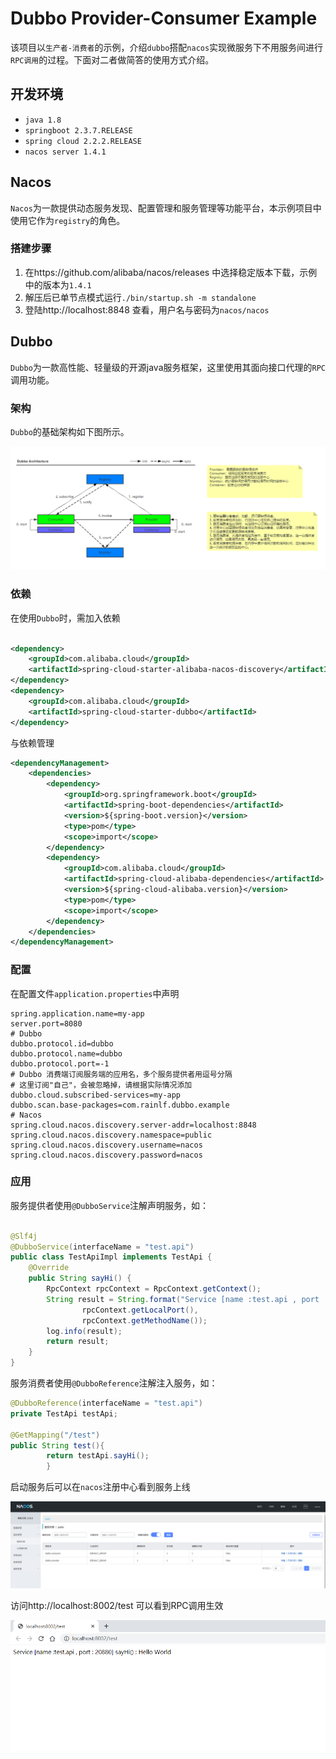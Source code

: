# Dubbo Provider-Consumer Example

该项目以`生产者-消费者`的示例，介绍`dubbo`搭配`nacos`实现微服务下不用服务间进行`RPC调用`的过程。下面对二者做简答的使用方式介绍。

## 开发环境

- `java 1.8`
- `springboot 2.3.7.RELEASE`
- `spring cloud 2.2.2.RELEASE`
- `nacos server 1.4.1`

## Nacos

`Nacos`为一款提供动态服务发现、配置管理和服务管理等功能平台，本示例项目中使用它作为`registry`的角色。

### 搭建步骤

1. 在https://github.com/alibaba/nacos/releases 中选择稳定版本下载，示例中的版本为`1.4.1`
2. 解压后已单节点模式运行`./bin/startup.sh -m standalone`
3. 登陆http://localhost:8848 查看，用户名与密码为`nacos/nacos`

## Dubbo

`Dubbo`为一款高性能、轻量级的开源java服务框架，这里使用其面向接口代理的`RPC`调用功能。 

### 架构

`Dubbo`的基础架构如下图所示。

![1615383434841](./README/1615383434841.png)

### 依赖

在使用`Dubbo`时，需加入依赖

```xml

<dependency>
    <groupId>com.alibaba.cloud</groupId>
    <artifactId>spring-cloud-starter-alibaba-nacos-discovery</artifactId>
</dependency>
<dependency>
	<groupId>com.alibaba.cloud</groupId>
	<artifactId>spring-cloud-starter-dubbo</artifactId>
</dependency>
```

与依赖管理

```xml
<dependencyManagement>
    <dependencies>
        <dependency>
            <groupId>org.springframework.boot</groupId>
            <artifactId>spring-boot-dependencies</artifactId>
            <version>${spring-boot.version}</version>
            <type>pom</type>
            <scope>import</scope>
        </dependency>
        <dependency>
            <groupId>com.alibaba.cloud</groupId>
            <artifactId>spring-cloud-alibaba-dependencies</artifactId>
            <version>${spring-cloud-alibaba.version}</version>
            <type>pom</type>
            <scope>import</scope>
        </dependency>
    </dependencies>
</dependencyManagement>
```

### 配置

在配置文件`application.properties`中声明

```properties
spring.application.name=my-app
server.port=8080
# Dubbo
dubbo.protocol.id=dubbo
dubbo.protocol.name=dubbo
dubbo.protocol.port=-1
# Dubbo 消费端订阅服务端的应用名，多个服务提供者用逗号分隔
# 这里订阅"自己"，会被忽略掉，请根据实际情况添加
dubbo.cloud.subscribed-services=my-app
dubbo.scan.base-packages=com.rainlf.dubbo.example
# Nacos
spring.cloud.nacos.discovery.server-addr=localhost:8848
spring.cloud.nacos.discovery.namespace=public
spring.cloud.nacos.discovery.username=nacos
spring.cloud.nacos.discovery.password=nacos
```

### 应用

服务提供者使用`@DubboService`注解声明服务，如：

```java

@Slf4j
@DubboService(interfaceName = "test.api")
public class TestApiImpl implements TestApi {
    @Override
    public String sayHi() {
        RpcContext rpcContext = RpcContext.getContext();
        String result = String.format("Service [name :test.api , port : %d] %s() : Hello World",
                rpcContext.getLocalPort(),
                rpcContext.getMethodName());
        log.info(result);
        return result;
    }
}
```

服务消费者使用`@DubboReference`注解注入服务，如：

```java
@DubboReference(interfaceName = "test.api")
private TestApi testApi;

@GetMapping("/test")
public String test(){
        return testApi.sayHi();
        }
```

启动服务后可以在`nacos`注册中心看到服务上线

![1615383214954](./README/1615383214954.png)

访问http://localhost:8002/test 可以看到RPC调用生效

![1615383324145](./README/1615383324145.png)

